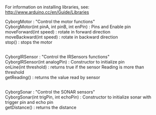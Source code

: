 For information on installing libraries, see: http://www.arduino.cc/en/Guide/Libraries


CyborgMotor :   "Control the motor functions"
              <br> CyborgMotor(int pinA, int pinB, int enPin) : Pins and Enable pin 
               <br> moveForward(int speed) : rotate in forward direction
              <br> moveBackward(int speed) : rotate in backward direction
               <br > stop() : stops the motor


<br> CyborgIRSensor :   "Control the IRSensors functions"
                <br> CyborgIRSensor(int analogPin) : Constructor to initialize pin
               <br> onLine(int threshold) : returns true if the sensor Reading is more than threshold
               <br> getReading() : returns the value read by sensor


<br> CyborgSonar :   "Control the SONAR sensors"
                <br> CyborgSonar(int trigPin, int echoPin) : Constructor to initialize sonar with trigger pin and echo pin 
               <br> getDistance() : returns the distance


            
